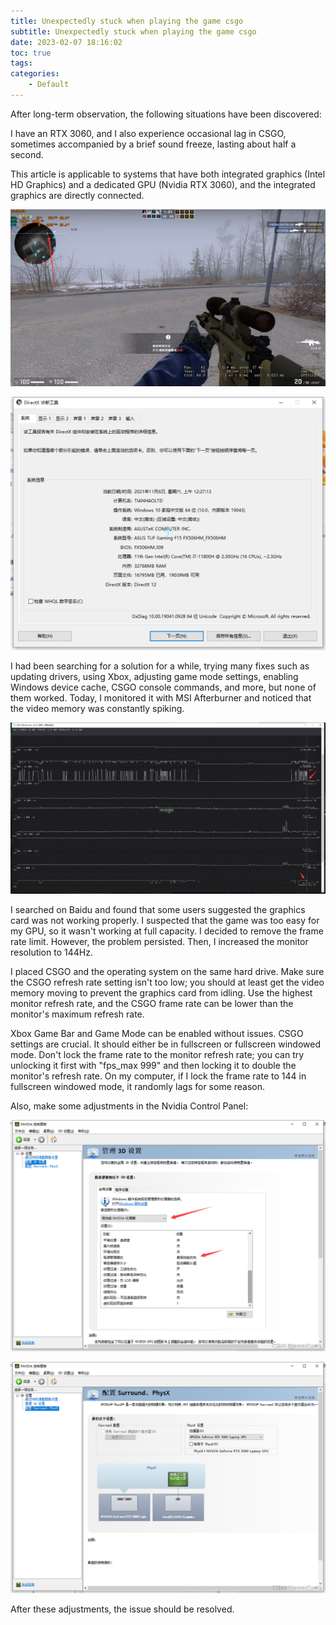 ```yaml
---
title: Unexpectedly stuck when playing the game csgo
subtitle: Unexpectedly stuck when playing the game csgo
date: 2023-02-07 18:16:02
toc: true
tags: 
categories: 
    - Default
---
```


After long-term observation, the following situations have been discovered:

I have an RTX 3060, and I also experience occasional lag in CSGO, sometimes accompanied by a brief sound freeze, lasting about half a second.

This article is applicable to systems that have both integrated graphics (Intel HD Graphics) and a dedicated GPU (Nvidia RTX 3060), and the integrated graphics are directly connected.

![img](https://raw.githubusercontent.com/eric-gitta-moore/eric-gitta-moore.github.io/main/static/images/1884ca57d7871a4763c5f6b9b5b69d6e.png)

![img](https://raw.githubusercontent.com/eric-gitta-moore/eric-gitta-moore.github.io/main/static/images/39cc4fef70f173164bfc7ab9ff9a7741.png)

I had been searching for a solution for a while, trying many fixes such as updating drivers, using Xbox, adjusting game mode settings, enabling Windows device cache, CSGO console commands, and more, but none of them worked. Today, I monitored it with MSI Afterburner and noticed that the video memory was constantly spiking.

![img](https://raw.githubusercontent.com/eric-gitta-moore/eric-gitta-moore.github.io/main/static/images/b15c37b0d3b36c2f15d07d4fc474f948.png)

I searched on Baidu and found that some users suggested the graphics card was not working properly. I suspected that the game was too easy for my GPU, so it wasn't working at full capacity. I decided to remove the frame rate limit. However, the problem persisted. Then, I increased the monitor resolution to 144Hz.

I placed CSGO and the operating system on the same hard drive. Make sure the CSGO refresh rate setting isn't too low; you should at least get the video memory moving to prevent the graphics card from idling. Use the highest monitor refresh rate, and the CSGO frame rate can be lower than the monitor's maximum refresh rate.

Xbox Game Bar and Game Mode can be enabled without issues. CSGO settings are crucial. It should either be in fullscreen or fullscreen windowed mode. Don't lock the frame rate to the monitor refresh rate; you can try unlocking it first with "fps_max 999" and then locking it to double the monitor's refresh rate. On my computer, if I lock the frame rate to 144 in fullscreen windowed mode, it randomly lags for some reason.

Also, make some adjustments in the Nvidia Control Panel:

![img](https://raw.githubusercontent.com/eric-gitta-moore/eric-gitta-moore.github.io/main/static/images/eb805776b462470ea200dcfc7f86b4c9.png)

![img](https://raw.githubusercontent.com/eric-gitta-moore/eric-gitta-moore.github.io/main/static/images/744eb2e706b941d1abddc6d772f6b95e.png)

After these adjustments, the issue should be resolved.
